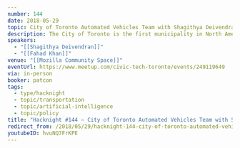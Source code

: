 ```yaml
---
number: 144
date: 2018-05-29
topic: City of Toronto Automated Vehicles Team with Shagithya Deivendran and Fahad Khan
description: The City of Toronto is the first municipality in North America to create a team focused solely on investigating the potential impacts from automated vehicle (AV) technology on its services and residents. Staff from Transportation Services will be visiting to speak on some of the City's AV work-to-date, background on the rapidly evolving technology, and the 'Draft Automated Vehicles Tactical Plan' which was presented at City council in early 2018.
speakers:
  - "[[Shagithya Deivendran]]"
  - "[[Fahad Khan]]"
venue: "[[Mozilla Community Space]]"
eventUrl: https://www.meetup.com/civic-tech-toronto/events/249119649
via: in-person
booker: patcon
tags:
  - type/hacknight
  - topic/transportation
  - topic/artificial-intelligence
  - topic/policy
title: "Hacknight #144 – City of Toronto Automated Vehicles Team with Shagithya Deivendran and Fahad Khan"
redirect_from: /2018/05/29/hacknight-144-city-of-toronto-automated-vehicles-team-with-shagithya-deivendran-and-fahad-khan-with-shagithya-deivendran-fahad-khan/
youtubeID: hvuNQ7FrKPE
---
```

